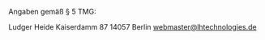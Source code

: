 <!--
.. title: Impressum
.. slug: impressum
.. date: 2023-06-07 21:03:30 UTC+02:00
.. tags: 
.. category: 
.. link: 
.. description: 
.. type: text
-->

Angaben gemäß § 5 TMG:

Ludger Heide
Kaiserdamm 87
14057 Berlin
webmaster@lhtechnologies.de
